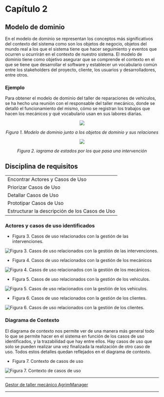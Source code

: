 # Capítulo 2

## Modelo de dominio
En el modelo de dominio se representan los conceptos más significativos del contexto del sistema como son los objetos de negocio, objetos del mundo real a los que el sistema tiene que hacer seguimiento y eventos que ocurren u ocurrirán en el contexto de nuestro sistema. El modelo de dominio tiene como objetivo asegurar que se comprende el contexto en el que se tiene que desarrollar el software y establecer un vocabulario común entre los stakeholders del proyecto, cliente, los usuarios y desarrolladores, entre otros.

### Ejemplo
Para obtener el modelo de dominio del taller de reparaciones de vehículos, se ha hecho una reunión con el responsable del taller mecánico, donde se detalló el funcionamiento del mismo, cómo se registran los trabajos que hacen los mecánicos y qué vocabulario usan en sus labores diarias.

<p align="center">
  <img src="https://user-images.githubusercontent.com/22343642/226901522-95543eba-9204-4cbf-8344-11fc196ed6c0.png" />
</p>
<div align="center">
  <em>Figura 1. Modelo de dominio junto a los objetos de dominio y sus relaciones</em>
</div>

<p align="center">
  <img src="https://user-images.githubusercontent.com/22343642/226903056-48c5bc17-cba7-4fd3-88c9-a40d23616af1.png" />
</p>
<div align="center">
  <em>Figura 2. iagrama de estados por los que pasa una intervención</em>
</div>

## Disciplina de requisitos
<div align="center">
<table>
	<tbody>
		<tr>
			<td>Encontrar Actores y Casos de Uso</td>
		</tr>
		<tr>
			<td>Priorizar Casos de Uso</td>
		</tr>
		<tr>
			<td>Detallar Casos de Uso</td>
		</tr>
		<tr>
			<td>Prototipar Casos de Uso</td>
		</tr>
		<tr>
			<td>Estructurar la descripción de los Casos de Uso</td>
		</tr>
	</tbody>
</table>
</div>


### Actores y casos de uso identificados

* Figura 3. Casos de uso relacionados con la gestión de las intervenciones.

![Figura 3. Casos de uso relacionados con la gestión de las intervenciones.](https://user-images.githubusercontent.com/22343642/226904201-b239a26c-31e6-4403-af75-c3126b204f74.png)

* Figura 4. Casos de uso relacionados con la gestión de los mecánicos

![Figura 4. Casos de uso relacionados con la gestión de los mecánicos.](https://user-images.githubusercontent.com/22343642/226904323-03dd3e03-68f8-4f6c-951f-dfad54957255.png)

* Figura 5. Casos de uso relacionados con la gestión de los vehiculos.

![Figura 5. Casos de uso relacionados con la gestión de los vehiculos.](https://user-images.githubusercontent.com/22343642/226904360-b42041c6-2a80-4321-9337-f16c13f75d60.png)

* Figura 6. Casos de uso relacionados con la gestión de los clientes.

![Figura 6. Casos de uso relacionados con la gestión de los clientes.](https://user-images.githubusercontent.com/22343642/226904390-0b18d1d4-28ac-448d-92ed-3fc428f754d0.png)

### Diagrama de Contexto

El diagrama de contexto nos permite ver de una manera más general todo lo que se permite hacer en el sistema en función de los casos de uso identificados, y la trazabilidad que hay entre ellos. Hay casos de uso que solo se pueden realizar una vez finalizada la realización de otro caso de uso. Todos estos detalles quedan reflejados en el diagrama de contexto.

* Figura 7. Contexto de casos de uso

![Figura 7. Contexto de casos de uso](https://user-images.githubusercontent.com/22343642/226904785-9d476899-8937-4813-91b5-935f02f828db.png)

***
[Gestor de taller mecánico AgrimManager](https://www.notion.so/Gestor-de-taller-mec-nico-AgrimManager-a8d44826c2494e15bcb235fc1019938d#cd1d79dbac4146888d6f57438e934567)
***
